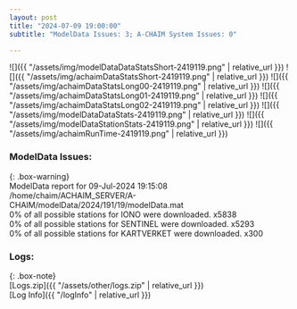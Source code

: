 ```yaml
---
layout: post
title: "2024-07-09 19:00:00"
subtitle: "ModelData Issues: 3; A-CHAIM System Issues: 0"

---
```


![]({{ "/assets/img/modelDataDataStatsShort-2419119.png" | relative_url }})
![]({{ "/assets/img/achaimDataStatsShort-2419119.png" | relative_url }})
![]({{ "/assets/img/achaimDataStatsLong00-2419119.png" | relative_url }})
![]({{ "/assets/img/achaimDataStatsLong01-2419119.png" | relative_url }})
![]({{ "/assets/img/achaimDataStatsLong02-2419119.png" | relative_url }})
![]({{ "/assets/img/modelDataDataStats-2419119.png" | relative_url }})
![]({{ "/assets/img/modelDataStationStats-2419119.png" | relative_url }})
![]({{ "/assets/img/achaimRunTime-2419119.png" | relative_url }})


### ModelData Issues:  
  
{: .box-warning}  
 ModelData report for 09-Jul-2024 19:15:08   
 /home/chaim/ACHAIM_SERVER/A-CHAIM/modelData/2024/191/19/modelData.mat   
 0% of all possible stations for IONO were downloaded. x5838   
 0% of all possible stations for SENTINEL were downloaded. x5293   
 0% of all possible stations for KARTVERKET were downloaded. x300   
  


### Logs:  
  
{: .box-note}  
[Logs.zip]({{ "/assets/other/logs.zip" | relative_url }})  
[Log Info]({{ "/logInfo" | relative_url }})  
